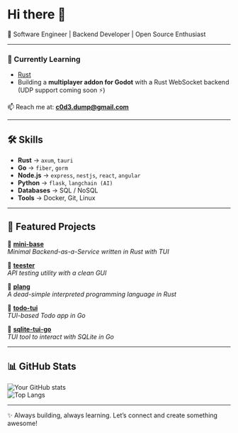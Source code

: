 # Hi there 👋

🚀 Software Engineer | Backend Developer | Open Source Enthusiast  

---

### 🌱 Currently Learning
- [Rust](https://www.rust-lang.org/)  
- Building a **multiplayer addon for Godot** with a Rust WebSocket backend (UDP support coming soon ⚡)  

📫 Reach me at: **c0d3.dump@gmail.com**  

---

## 🛠️ Skills

- **Rust** → `axum`, `tauri`  
- **Go** → `fiber`, `gorm`  
- **Node.js** → `express`, `nestjs`, `react`, `angular`  
- **Python** → `flask`, `langchain (AI)`  
- **Databases** → SQL / NoSQL  
- **Tools** → Docker, Git, Linux  

---

## 📂 Featured Projects

🔹 [**mini-base**](https://github.com/c0d3-dump/mini-base)  
_Minimal Backend-as-a-Service written in Rust with TUI_  

🔹 [**teester**](https://github.com/c0d3-dump/teester)  
_API testing utility with a clean GUI_  

🔹 [**plang**](https://github.com/c0d3-dump/plang)  
_A dead-simple interpreted programming language in Rust_  

🔹 [**todo-tui**](https://github.com/c0d3-dump/todo-tui)  
_TUI-based Todo app in Go_  

🔹 [**sqlite-tui-go**](https://github.com/c0d3-dump/sqlite-tui-go)  
_TUI tool to interact with SQLite in Go_  

---

## 📊 GitHub Stats

![Your GitHub stats](https://github-readme-stats.vercel.app/api?username=c0d3-dump&show_icons=true&theme=tokyonight)  
![Top Langs](https://github-readme-stats.vercel.app/api/top-langs/?username=c0d3-dump&layout=compact&theme=tokyonight)

---

✨ Always building, always learning. Let’s connect and create something awesome!
